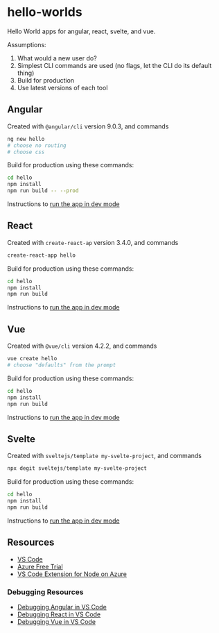 # hello-worlds

Hello World apps for angular, react, svelte, and vue.

Assumptions:

1. What would a new user do?
1. Simplest CLI commands are used (no flags, let the CLI do its default thing)
1. Build for production
1. Use latest versions of each tool

## Angular

Created with `@angular/cli` version 9.0.3, and commands

```bash
ng new hello
# choose no routing
# choose css
```

Build for production using these commands:

```bash
cd hello
npm install
npm run build -- --prod
```

Instructions to [run the app in dev mode](https://github.com/johnpapa/hello-worlds/tree/master/angular/hello)

## React

Created with `create-react-ap` version 3.4.0, and commands

```bash
create-react-app hello
```

Build for production using these commands:

```bash
cd hello
npm install
npm run build
```

Instructions to [run the app in dev mode](https://github.com/johnpapa/hello-worlds/tree/master/react/hello)

## Vue

Created with `@vue/cli` version 4.2.2, and commands

```bash
vue create hello
# choose "defaults" from the prompt
```

Build for production using these commands:

```bash
cd hello
npm install
npm run build
```

Instructions to [run the app in dev mode](https://github.com/johnpapa/hello-worlds/tree/master/vue/hello)

## Svelte

Created with `sveltejs/template my-svelte-project`, and commands

```bash
npx degit sveltejs/template my-svelte-project
```

Build for production using these commands:

```bash
cd hello
npm install
npm run build
```

Instructions to [run the app in dev mode](https://github.com/johnpapa/hello-worlds/tree/master/svelte/hello)

## Resources

- [VS Code](https://code.visualstudio.com?wt.mc_id=helloworlds-github-jopapa)
- [Azure Free Trial](https://azure.microsoft.com/en-us/free/?wt.mc_id=helloworlds-github-jopapa)
- [VS Code Extension for Node on Azure](https://marketplace.visualstudio.com/items?itemName=ms-vscode.vscode-node-azure-pack&WT.mc_id=helloworlds-github-jopapa)

### Debugging Resources

- [Debugging Angular in VS Code](https://code.visualstudio.com/docs/nodejs/angular-tutorial?wt.mc_id=helloworlds-github-jopapa)
- [Debugging React in VS Code](https://code.visualstudio.com/docs/nodejs/reactjs-tutorial?wt.mc_id=helloworlds-github-jopapa)
- [Debugging Vue in VS Code](https://code.visualstudio.com/docs/nodejs/vuejs-tutorial?wt.mc_id=helloworlds-github-jopapa)
